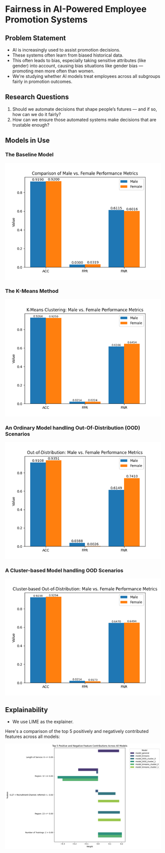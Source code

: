 # Fairness in AI-Powered Employee Promotion Systems
## Problem Statement
* AI is increasingly used to assist promotion decisions.
* These systems often learn from biased historical data.
* This often leads to bias, especially taking sensitive attributes (like gender) into account, causing bias situations like gender bias — promoting men more often than women.
* We're studying whether AI models treat employees across all subgroups fairly in promotion outcomes.
## Research Questions
1. Should we automate decisions that shape people’s futures — and if so, how can we do it fairly?
2. How can we ensure those automated systems make decisions that are trustable enough?
## Models in Use
### The Baseline Model
![Baseline Model Results](./Model%20Comparison%20-%20General.png)
### The K-Means Method
![K-Means Method Results](./Model%20Comparison%20-%20KMeans%20Clustering.png)
### An Ordinary Model handling Out-Of-Distribution (OOD) Scenarios
![OOD Method Results](./Model%20Comparison%20-%20OOD%201.png)
### A Cluster-based Model handling OOD Scenarios
![Cluster-based OOD Method Results](./Model%20Comparison%20-%20OOD%202.png)
## Explainability
* We use LIME as the explainer. 

Here's a comparison of the top 5 positively and negatively contributed features across all models:

![XAI Comparison Results](./XAI-Comparison-Results.png)